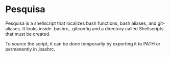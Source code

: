 # Pesquisa

Pesquisa is a shellscript that localizes bash functions, bash aliases, and git-aliases.
It looks inside .bashrc, .gitconfig and a directory called Shellscripts that must be created.

To source the script, it can be done temporarily by exporting it to PATH or permanently in .bashrc.
